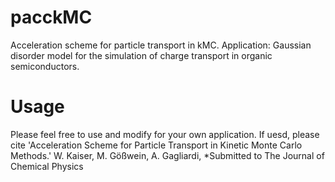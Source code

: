 # pacckMC
Acceleration scheme for particle transport in kMC.
Application: Gaussian disorder model for the simulation of charge transport in organic semiconductors.

# Usage
Please feel free to use and modify for your own application. If uesd, please cite 'Acceleration Scheme for Particle Transport in Kinetic Monte Carlo Methods.' W. Kaiser, M. Gößwein, A. Gagliardi, *Submitted to The Journal of Chemical Physics
